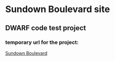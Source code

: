 # Sundown Boulevard site 

## DWARF code test project

### temporary url for the project:

[Sundown Boulevard](http://magdazelezik.com/projekty/codetest-temp/)